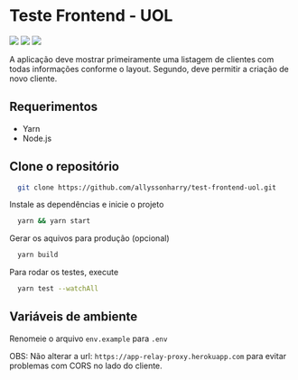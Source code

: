 # **Teste Frontend - UOL**

![](https://img.shields.io/badge/React-18.2.0-blue)
![](https://img.shields.io/badge/Sass-1.52.3-purple)
![](https://img.shields.io/badge/Jest-5.16.4-green)

A aplicação deve mostrar primeiramente uma listagem de clientes com todas informações conforme o layout. Segundo, deve permitir a criação de novo cliente.

## Requerimentos

- Yarn
- Node.js

##

## Clone o repositório

```bash
  git clone https://github.com/allyssonharry/test-frontend-uol.git
```

Instale as dependências e inicie o projeto

```bash
  yarn && yarn start
```

Gerar os aquivos para produção (opcional)

```bash
  yarn build
```

Para rodar os testes, execute

```bash
  yarn test --watchAll
```

## Variáveis de ambiente

Renomeie o arquivo `env.example` para `.env`

OBS: Não alterar a url: `https://app-relay-proxy.herokuapp.com` para evitar problemas com CORS no lado do cliente.
